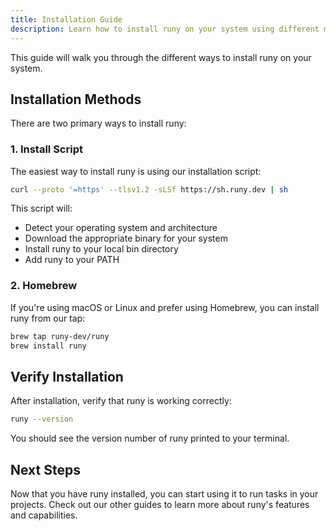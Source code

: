 ```yaml
---
title: Installation Guide
description: Learn how to install runy on your system using different methods.
---
```


This guide will walk you through the different ways to install runy on your system.

## Installation Methods

There are two primary ways to install runy:

### 1. Install Script

The easiest way to install runy is using our installation script:

```bash
curl --proto '=https' --tlsv1.2 -sLSf https://sh.runy.dev | sh
```

This script will:
- Detect your operating system and architecture
- Download the appropriate binary for your system
- Install runy to your local bin directory
- Add runy to your PATH

### 2. Homebrew

If you're using macOS or Linux and prefer using Homebrew, you can install runy from our tap:

```bash
brew tap runy-dev/runy
brew install runy
```

## Verify Installation

After installation, verify that runy is working correctly:

```bash
runy --version
```

You should see the version number of runy printed to your terminal.

## Next Steps

Now that you have runy installed, you can start using it to run tasks in your projects. Check out our other guides to learn more about runy's features and capabilities.
